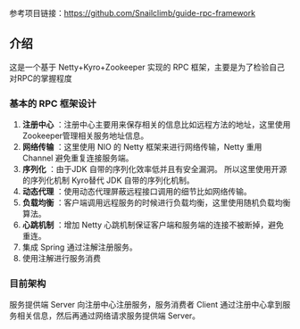 参考项目链接：https://github.com/Snailclimb/guide-rpc-framework



##  介绍

这是一个基于 Netty+Kyro+Zookeeper 实现的 RPC 框架，主要是为了检验自己对RPC的掌握程度

### 基本的 RPC 框架设计

1. **注册中心** ：注册中心主要用来保存相关的信息比如远程方法的地址，这里使用Zookeeper管理相关服务地址信息。
2. **网络传输** ：这里使用 NIO 的 Netty 框架来进行网络传输，Netty 重用 Channel 避免重复连接服务端。
3. **序列化** ：由于JDK 自带的序列化效率低并且有安全漏洞。 所以这里使用开源的序列化机制 Kyro替代 JDK 自带的序列化机制。
4. **动态代理** ：使用动态代理屏蔽远程接口调用的细节比如网络传输。
5. **负载均衡** ：客户端调用远程服务的时候进行负载均衡，这里使用随机负载均衡算法。
6. **心跳机制** ：增加 Netty 心跳机制保证客户端和服务端的连接不被断掉，避免重连。
7. 集成 Spring 通过注解注册服务。
8. 使用注解进行服务消费

### 目前架构
服务提供端 Server 向注册中心注册服务，服务消费者 Client 通过注册中心拿到服务相关信息，然后再通过网络请求服务提供端 Server。



